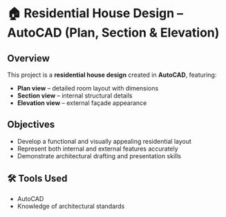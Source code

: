 # 🏠 Residential House Design – AutoCAD (Plan, Section & Elevation)

##  Overview
This project is a **residential house design** created in **AutoCAD**, featuring:
- **Plan view** – detailed room layout with dimensions
- **Section view** – internal structural details
- **Elevation view** – external façade appearance

##  Objectives
- Develop a functional and visually appealing residential layout
- Represent both internal and external features accurately
- Demonstrate architectural drafting and presentation skills

## 🛠 Tools Used
- AutoCAD
- Knowledge of architectural standards



